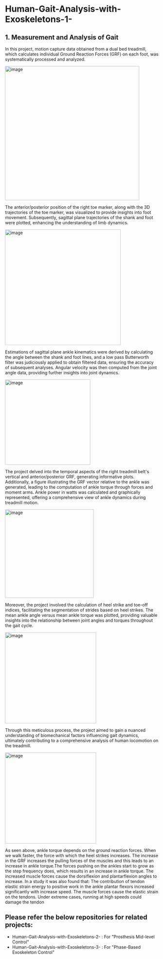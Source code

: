 # Human-Gait-Analysis-with-Exoskeletons-1-

## 1. Measurement and Analysis of Gait
In this project, motion capture data obtained from a dual bed treadmill, which calculates individual Ground Reaction Forces (GRF) on each foot, was systematically processed and analyzed. 

<img width="441" alt="image" src="https://github.com/PanchalM19/Human-Gait-Analysis-with-Exoskeletons-1-/assets/115374409/44a58c74-0a04-4317-a799-f0b8ccb5e7f5">

The anterior/posterior position of the right toe marker, along with the 3D trajectories of the toe marker, was visualized to provide insights into foot movement. Subsequently, sagittal plane trajectories of the shank and foot were plotted, enhancing the understanding of limb dynamics. 

<img width="380" alt="image" src="https://github.com/PanchalM19/Human-Gait-Analysis-with-Exoskeletons-1-/assets/115374409/3530edd5-df1f-49b8-b6e0-cc8b32aa3943">

Estimations of sagittal plane ankle kinematics were derived by calculating the angle between the shank and foot lines, and a low pass Butterworth filter was judiciously applied to obtain filtered data, ensuring the accuracy of subsequent analyses. Angular velocity was then computed from the joint angle data, providing further insights into joint dynamics.

<img width="280" alt="image" src="https://github.com/PanchalM19/Human-Gait-Analysis-with-Exoskeletons-1-/assets/115374409/238b4e59-a5c8-477e-8d02-b645b939293f">

The project delved into the temporal aspects of the right treadmill belt's vertical and anterior/posterior GRF, generating informative plots. Additionally, a figure illustrating the GRF vector relative to the ankle was generated, leading to the computation of ankle torque through forces and moment arms. Ankle power in watts was calculated and graphically represented, offering a comprehensive view of ankle dynamics during treadmill motion. 

<img width="291" alt="image" src="https://github.com/PanchalM19/Human-Gait-Analysis-with-Exoskeletons-1-/assets/115374409/f22d6342-15b5-4e0b-b52f-6cb120ccdaf8">

Moreover, the project involved the calculation of heel strike and toe-off indices, facilitating the segmentation of strides based on heel strikes. The mean ankle angle versus mean ankle torque was plotted, providing valuable insights into the relationship between joint angles and torques throughout the gait cycle. 

<img width="299" alt="image" src="https://github.com/PanchalM19/Human-Gait-Analysis-with-Exoskeletons-1-/assets/115374409/cbc828ae-ca47-4374-925b-31eae491a71e">

Through this meticulous process, the project aimed to gain a nuanced understanding of biomechanical factors influencing gait dynamics, ultimately contributing to a comprehensive analysis of human locomotion on the treadmill.

<img width="299" alt="image" src="https://github.com/PanchalM19/Human-Gait-Analysis-with-Exoskeletons-1-/assets/115374409/dab52555-f76a-40c8-a977-da1d6b5ecde9">

As seen above, ankle torque depends on the ground reaction forces. When we walk faster, the force with which the heel strikes increases. The increase in the GRF increases the pulling forces of the muscles and this leads to an increase in ankle torque.The forces pushing on the ankles start to grow as the step frequency does, which results in an increase in ankle torque. The increased muscle forces cause the dorsiflexion and plantarflexion angles to increase.
In a study it was also found that: The contribution of tendon elastic strain energy to positive work in the ankle plantar flexors increased significantly with increase speed. The muscle forces cause the elastic strain on the tendons. Under extreme cases, running at high speeds could damage the tendon

## Please refer the below repositories for related projects:
* Human-Gait-Analysis-with-Exoskeletons-2- : For "Prosthesis Mid-level Control"
* Human-Gait-Analysis-with-Exoskeletons-3- : For "Phase-Based Exoskeleton Control"

